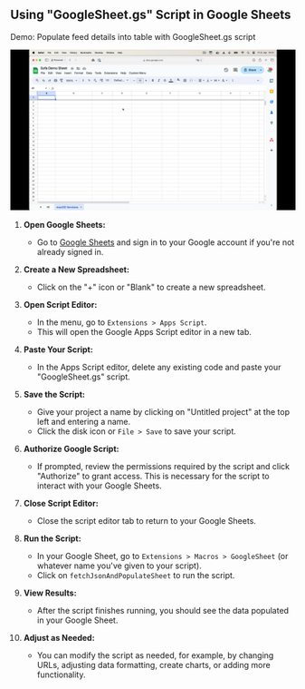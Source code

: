 ## Using "GoogleSheet.gs" Script in Google Sheets

Demo: Populate feed details into table with GoogleSheet.gs script

![Demo gif](./GoogleSheet-fetch-macOS-releases.gif)


1. **Open Google Sheets:**
   - Go to [Google Sheets](https://sheets.google.com) and sign in to your Google account if you're not already signed in.

2. **Create a New Spreadsheet:**
   - Click on the "+" icon or "Blank" to create a new spreadsheet.

3. **Open Script Editor:**
   - In the menu, go to `Extensions > Apps Script`.
   - This will open the Google Apps Script editor in a new tab.

4. **Paste Your Script:**
   - In the Apps Script editor, delete any existing code and paste your "GoogleSheet.gs" script.

5. **Save the Script:**
   - Give your project a name by clicking on "Untitled project" at the top left and entering a name.
   - Click the disk icon or `File > Save` to save your script.

6. **Authorize Google Script:**
   - If prompted, review the permissions required by the script and click "Authorize" to grant access. This is necessary for the script to interact with your Google Sheets.

7. **Close Script Editor:**
   - Close the script editor tab to return to your Google Sheets.

8. **Run the Script:**
   - In your Google Sheet, go to `Extensions > Macros > GoogleSheet` (or whatever name you've given to your script).
   - Click on `fetchJsonAndPopulateSheet` to run the script.

9. **View Results:**
   - After the script finishes running, you should see the data populated in your Google Sheet.

10. **Adjust as Needed:**
    - You can modify the script as needed, for example, by changing URLs, adjusting data formatting, create charts, or adding more functionality.
